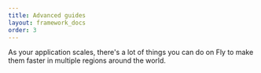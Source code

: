 ```yaml
---
title: Advanced guides
layout: framework_docs
order: 3
---
```


As your application scales, there's a lot of things you can do on Fly to make them faster in multiple regions around the world.